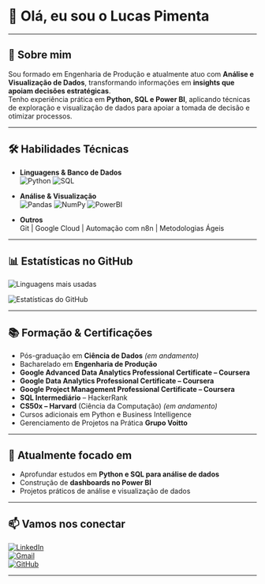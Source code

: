 # 👋 Olá, eu sou o Lucas Pimenta  
---

## 🚀 Sobre mim  

Sou formado em Engenharia de Produção e atualmente atuo com **Análise e Visualização de Dados**, transformando informações em **insights que apoiam decisões estratégicas**.  
Tenho experiência prática em **Python, SQL e Power BI**, aplicando técnicas de exploração e visualização de dados para apoiar a tomada de decisão e otimizar processos.  

---

## 🛠️ Habilidades Técnicas  

- **Linguagens & Banco de Dados**  
  ![Python](https://img.shields.io/badge/Python-3776AB?style=flat&logo=python&logoColor=white)
  ![SQL](https://img.shields.io/badge/SQL-4479A1?style=flat&logo=postgresql&logoColor=white)  

- **Análise & Visualização**  
  ![Pandas](https://img.shields.io/badge/Pandas-150458?style=flat&logo=pandas&logoColor=white)
  ![NumPy](https://img.shields.io/badge/NumPy-013243?style=flat&logo=numpy&logoColor=white)
  ![PowerBI](https://img.shields.io/badge/Power%20BI-F2C811?style=flat&logo=powerbi&logoColor=black)  

- **Outros**  
  Git | Google Cloud | Automação com n8n | Metodologias Ágeis  

---

## 📊 Estatísticas no GitHub  

![Linguagens mais usadas](https://github-readme-stats.vercel.app/api/top-langs/?username=seu-usuario&layout=compact&theme=radical)  

![Estatísticas do GitHub](https://github-readme-stats.vercel.app/api?username=seu-usuario&show_icons=true&theme=radical)  

---

## 📚 Formação & Certificações  

- Pós-graduação em **Ciência de Dados** *(em andamento)*  
- Bacharelado em **Engenharia de Produção**  
- **Google Advanced Data Analytics Professional Certificate – Coursera**
- **Google Data Analytics Professional Certificate – Coursera**
- **Google Project Management Professional Certificate – Coursera**
- **SQL Intermediário** – HackerRank  
- **CS50x – Harvard** (Ciência da Computação) *(em andamento)*
- Cursos adicionais em Python e Business Intelligence
- Gerenciamento de Projetos na Prática **Grupo Voitto** 

---

## 🌱 Atualmente focado em  

- Aprofundar estudos em **Python e SQL para análise de dados**  
- Construção de **dashboards no Power BI**  
- Projetos práticos de análise e visualização de dados  

---

## 📫 Vamos nos conectar  

[![LinkedIn](https://img.shields.io/badge/-Lucas%20Pimenta-0A66C2?style=for-the-badge&logo=linkedin&logoColor=white)](https://www.linkedin.com/in/lucaspimentabarretto/)  
[![Gmail](https://img.shields.io/badge/-lucaspimenta@email.com-D14836?style=for-the-badge&logo=gmail&logoColor=white)](mailto:lucaspimenta@email.com)  
[![GitHub](https://img.shields.io/badge/-GitHub-181717?style=for-the-badge&logo=github&logoColor=white)](https://github.com/LucasPBar)  

---
